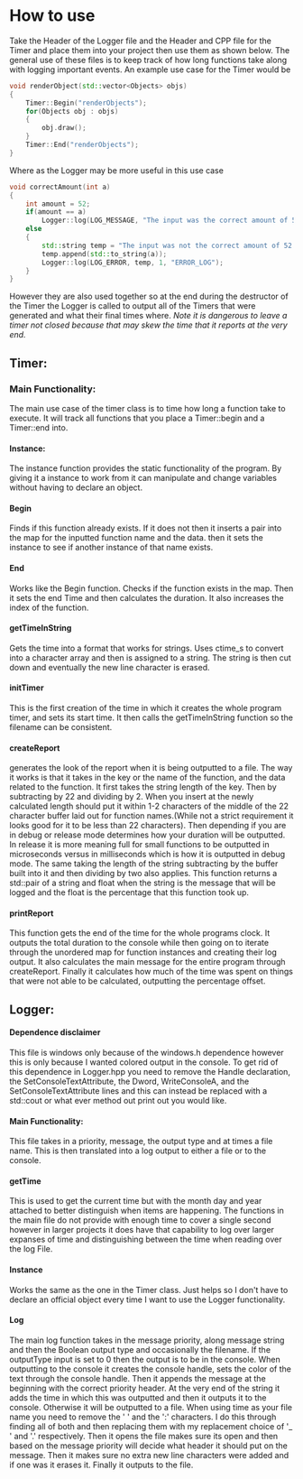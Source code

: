 # How to use
Take the Header of the Logger file and the Header and CPP file for the Timer and place them into your project then use them as shown below.
The general use of these files is to keep track of how long functions take along with logging important events. An example use case for the Timer would be 
```c++
void renderObject(std::vector<Objects> objs)
{
	Timer::Begin("renderObjects");
	for(Objects obj : objs)
	{
		obj.draw();
	}
	Timer::End("renderObjects");
}
```
Where as the Logger may be more useful in this use case
```c++
void correctAmount(int a)
{
	int amount = 52;
	if(amount == a)
		Logger::log(LOG_MESSAGE, "The input was the correct amount of 52", 0);
	else
	{
		std::string temp = "The input was not the correct amount of 52 it was: ";
		temp.append(std::to_string(a));
		Logger::log(LOG_ERROR, temp, 1, "ERROR_LOG");
	}
}
```
However they are also used together so at the end during the destructor of the Timer the Logger is called to output all of the Timers that were generated and what their final times where.
*Note it is dangerous to leave a timer not closed because that may skew the time that it reports at the very end.*
## Timer:
### Main Functionality:
The main use case of the timer class is to time how long a function take to execute. It will track all functions that you place a Timer::begin and a Timer::end into.
#### Instance:
The instance function provides the static functionality of the program. By giving it a instance to work from it can manipulate and change variables without having to declare an object.
#### Begin
Finds if this function already exists. If it does not then it inserts a pair into the map for the inputted function name and the data. then it sets the instance to see if another instance of that name exists.
#### End
Works like the Begin function. Checks if the function exists in the map. Then it sets the end Time and then calculates the duration. It also increases the index of the function.
#### getTimeInString
Gets the time into a format that works for strings. Uses ctime_s to convert into a character array and then is assigned to a string. The string is then cut down and eventually the new line character is erased.
#### initTimer
This is the first creation of the time in which it creates the whole program timer, and sets its start time. It then calls the getTimeInString function so the filename can be consistent.

#### createReport
generates the look of the report when it is being outputted to a file. The way it works is that it takes in the key or the name of the function, and the data related to the function. It first takes the string length of the key. Then by subtracting by 22 and dividing by 2. When you insert at the newly calculated length should put it within 1-2 characters of the middle of the 22 character buffer laid out for function names.(While not a strict requirement it looks good for it to be less than 22 characters). Then depending if you are in debug or release mode determines how your duration will be outputted. In release it is more meaning full for small functions to be outputted in microseconds versus in milliseconds which is how it is outputted in debug mode. The same taking the length of the string subtracting by the buffer built into it and then dividing by two also applies. This function returns a std::pair of a string and float when the string is the message that will be logged and the float is the percentage that this function took up.
#### printReport
This function gets the end of the time for the whole programs clock. It outputs the total duration to the console while then going on to iterate through the unordered map for function instances and creating their log output. It also calculates the main message for the entire program through createReport. Finally it calculates how much of the time was spent on things that were not able to be calculated, outputting the percentage offset.

## Logger:
#### Dependence disclaimer
This file is windows only because of the windows.h dependence however this is only because I wanted colored output in the console. To get rid of this dependence in Logger.hpp you need to remove the Handle declaration, the SetConsoleTextAttribute, the Dword, WriteConsoleA, and the SetConsoleTextAttribute lines and this can instead be replaced with a std::cout or what ever method out print out you would like.
#### Main Functionality:
This file takes in a priority, message, the output type and at times a file name. This is then translated into a log output to either a file or to the console.
#### getTime
This is used to get the current time but with the month day and year attached to better distinguish when items are happening. The functions in the main file do not provide with enough time to cover a single second however in larger projects it does have that capability to log over larger expanses of time and distinguishing between the time when reading over the log File.
#### Instance
Works the same as the one in the Timer class. Just helps so I don't have to declare an official object every time I want to use the Logger functionality.
#### Log
The main log function takes in the message priority, along message string and then the Boolean output type and occasionally the filename. If the outputType input is set to 0 then the output is to be in the console. When outputting to the console it creates the console handle, sets the color of the text through the console handle. Then it appends the message at the beginning with the correct priority header. At the very end of the string it adds the time in which this was outputted and then it outputs it to the console. Otherwise it will be outputted to a file. When using time as your file name you need to remove the ' ' and the ':' characters. I do this through finding all of both and then replacing them with my replacement choice of '_ ' and '.' respectively. Then it opens the file makes sure its open and then based on the message priority will decide what header it should put on the message. Then it makes sure no extra new line characters were added and if one was it erases it. Finally it outputs to the file.